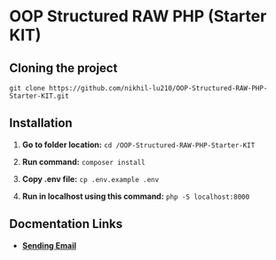 
# OOP Structured RAW PHP (Starter KIT)

  

## Cloning the project

    git clone https://github.com/nikhil-lu210/OOP-Structured-RAW-PHP-Starter-KIT.git

  

## Installation

  

1.  **Go to folder location:**  `cd /OOP-Structured-RAW-PHP-Starter-KIT`

2.  **Run command:**  `composer install`

3.  **Copy .env file:**  `cp .env.example .env`

4.  **Run in localhost using this command:**  `php -S localhost:8000`

  
  

## Docmentation Links

  

-  **[Sending Email](project_files/documentation/EMAILDOC.md)**
